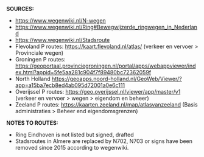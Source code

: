 ﻿**SOURCES:**
- https://www.wegenwiki.nl/N-wegen
- https://www.wegenwiki.nl/Ring#Bewegwijzerde_ringwegen_in_Nederland
- https://www.wegenwiki.nl/Stadsroute
- Flevoland P routes: https://kaart.flevoland.nl/atlas/ (verkeer en vervoer > Provinciale wegen)
- Groningen P routes: https://geoportaal.provinciegroningen.nl/portal/apps/webappviewer/index.html?appid=5fe5aa281c904f7f89480bc72362059f
- North Holland https://geoapps.noord-holland.nl/GeoWeb/Viewer/?app=a15ba7ecb8ed4ab095d72001a0e6c111
- Overijssel P routes: https://geo.overijssel.nl/viewer/app/master/v1 (verkeer en vervoer > wegen > eigendom en beheer)
- Zeeland P routes: https://kaarten.zeeland.nl/map/atlasvanzeeland (Basis administraties > Beheer end eigendomsgrenzen)


**NOTES TO ROUTES:**
- Ring Eindhoven is not listed but signed, drafted
- Stadsroutes in Almere are replaced by N702, N703 or signs have been removed since 2015 according to wegenwiki.
